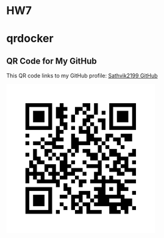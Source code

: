 # HW7
# qrdocker
## QR Code for My GitHub

This QR code links to my GitHub profile: [Sathvik2199 GitHub](https://github.com/Sathvik2199)

![GitHub QR Code](qr_codes/github_qr_code.png)